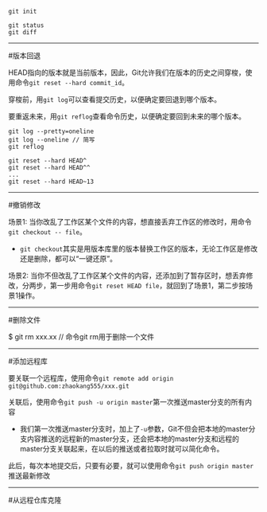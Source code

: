 
```
git init  

git status  
git diff  
```

---

#版本回退

HEAD指向的版本就是当前版本，因此，Git允许我们在版本的历史之间穿梭，使用命令`git reset --hard commit_id`。

穿梭前，用`git log`可以查看提交历史，以便确定要回退到哪个版本。

要重返未来，用`git reflog`查看命令历史，以便确定要回到未来的哪个版本。

```
git log --pretty=oneline  
git log --oneline // 简写  
git reflog  

git reset --hard HEAD^  
git reset --hard HEAD^^  
...  
git reset --hard HEAD~13  
```

---

#撤销修改

场景1: 当你改乱了工作区某个文件的内容，想直接丢弃工作区的修改时，用命令`git checkout -- file`。

- `git checkout`其实是用版本库里的版本替换工作区的版本，无论工作区是修改还是删除，都可以“一键还原”。

场景2: 当你不但改乱了工作区某个文件的内容，还添加到了暂存区时，想丢弃修改，分两步，第一步用命令`git reset HEAD file`，就回到了场景1，第二步按场景1操作。

---

#删除文件

$ git rm xxx.xx // 命令git rm用于删除一个文件

---

#添加远程库

要关联一个远程库，使用命令`git remote add origin git@github.com:zhaokang555/xxx.git`

关联后，使用命令`git push -u origin master`第一次推送master分支的所有内容

- 我们第一次推送master分支时，加上了`-u`参数，Git不但会把本地的master分支内容推送的远程新的master分支，还会把本地的master分支和远程的master分支关联起来，在以后的推送或者拉取时就可以简化命令。

此后，每次本地提交后，只要有必要，就可以使用命令`git push origin master`推送最新修改

---

#从远程仓库克隆













